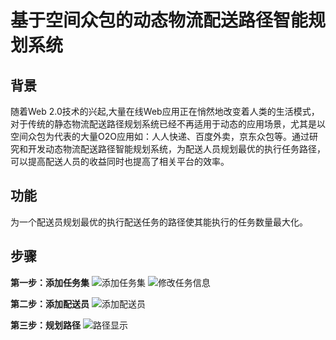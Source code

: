 # 基于空间众包的动态物流配送路径智能规划系统

## 背景
随着Web 2.0技术的兴起,大量在线Web应用正在悄然地改变着人类的生活模式，对于传统的静态物流配送路径规划系统已经不再适用于动态的应用场景，尤其是以空间众包为代表的大量O2O应用如：人人快递、百度外卖，京东众包等。通过研究和开发动态物流配送路径智能规划系统，为配送人员规划最优的执行任务路径，可以提高配送人员的收益同时也提高了相关平台的效率。

## 功能
为一个配送员规划最优的执行配送任务的路径使其能执行的任务数量最大化。

## 步骤
**第一步：添加任务集**
![添加任务集](https://github.com/zhaotianhong/spatial_crowd/blob/master/picture/fig1.png)
![修改任务信息](https://github.com/zhaotianhong/spatial_crowd/blob/master/picture/fig3.png)

**第二步：添加配送员**
![添加配送员](https://github.com/zhaotianhong/spatial_crowd/blob/master/picture/fig4.png)

**第三步：规划路径**
![路径显示](https://github.com/zhaotianhong/spatial_crowd/blob/master/picture/fig5.png)
